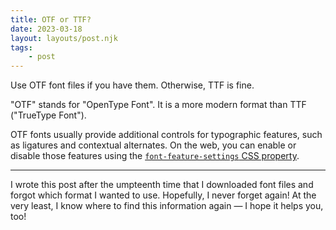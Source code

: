 ```yaml
---
title: OTF or TTF?
date: 2023-03-18
layout: layouts/post.njk
tags:
	- post
---
```


Use OTF font files if you have them. Otherwise, TTF is fine.

"OTF" stands for "OpenType Font". It is a more modern format than TTF ("TrueType Font").

OTF fonts usually provide additional controls for typographic features, such as ligatures and contextual alternates. On the web, you can enable or disable those features using the [`font-feature-settings` CSS property](https://developer.mozilla.org/en-US/docs/Web/CSS/font-feature-settings).

---

I wrote this post after the umpteenth time that I downloaded font files and forgot which format I wanted to use. Hopefully, I never forget again! At the very least, I know where to find this information again — I hope it helps you, too!
